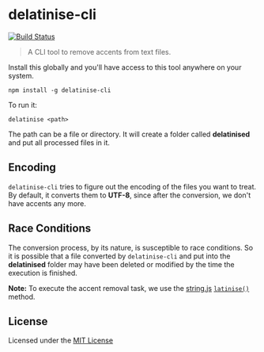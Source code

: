 # delatinise-cli
[![Build Status](https://travis-ci.org/rodrigo-medeiros/delatinise-cli.svg?branch=0.1.2)](https://travis-ci.org/rodrigo-medeiros/delatinise-cli)
> A CLI tool to remove accents from text files.

Install this globally and you'll have access to this tool anywhere on your system.

```shell
npm install -g delatinise-cli
```

To run it:
```shell
delatinise <path>
```

The path can be a file or directory. It will create a folder called __delatinised__ and put all processed files in it.

## Encoding

`delatinise-cli` tries to figure out the encoding of the files you want to treat. By default, it converts them to **UTF-8**, since after the conversion, we don't have accents any more.

## Race Conditions

The conversion process, by its nature, is susceptible to race conditions. So it is possible that a file converted by `delatinise-cli` and put into the __delatinised__ folder may have been deleted or modified by the time the execution is finished.

**Note:** To execute the accent removal task, we use the [string.js](http://stringjs.com) [`latinise()`](http://stringjs.com/#methods/latinise) method.

## License

Licensed under the [MIT License](https://github.com/rodrigo-medeiros/delatinise-cli/blob/master/LICENSE)
